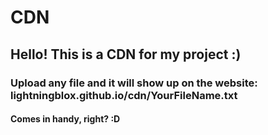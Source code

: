 # CDN
## Hello! This is a CDN for my project :)
### Upload any file and it will show up on the website: lightningblox.github.io/cdn/YourFileName.txt
#### Comes in handy, right? :D
